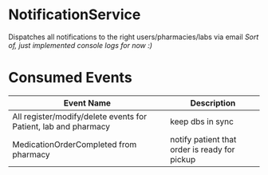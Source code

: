 # NotificationService
Dispatches all notifications to the right users/pharmacies/labs via email
*Sort of, just implemented console logs for now :)*

# Consumed Events
| Event Name | Description |
|------------|-------------|
| All register/modify/delete events for Patient, lab and pharmacy | keep dbs in sync |
| MedicationOrderCompleted from pharmacy | notify patient that order is ready for pickup |